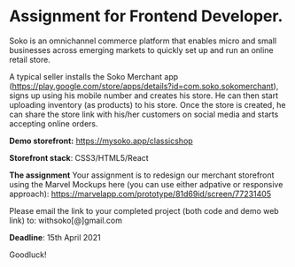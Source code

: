 # Assignment for Frontend Developer. 

Soko is an omnichannel commerce platform that enables micro and small businesses across emerging markets to quickly set up and run an online retail store.

A typical seller installs the Soko Merchant app (https://play.google.com/store/apps/details?id=com.soko.sokomerchant), signs up using his mobile number and creates his store. He can then start uploading inventory (as products) to his store. Once the store is created, he can share the store link with his/her customers on social media and starts accepting online orders.

**Demo storefront:** https://mysoko.app/classicshop

**Storefront stack**: CSS3/HTML5/React

**The assignment**
Your assignment is to redesign our merchant storefront using the Marvel Mockups here (you can use either adpative or responsive approach): https://marvelapp.com/prototype/81d69id/screen/77231405

Please email the link to your completed project (both code and demo web link) to: withsoko[@]gmail.com

**Deadline**: 15th April 2021

Goodluck!
